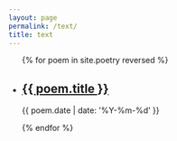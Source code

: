 ```yaml
---
layout: page
permalink: /text/
title: text
---
```


<ul class="post-list">
{% for poem in site.poetry reversed %}
    <li>
        <h2><a class="poem-title" href="{{ poem.url | prepend: site.baseurl }}">{{ poem.title }}</a></h2>
        <p class="post-meta">{{ poem.date | date: '%Y-%m-%d' }}</p>    
    </li>
{% endfor %}
</ul>
